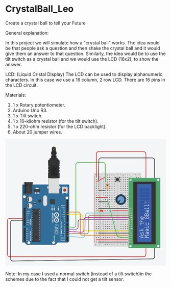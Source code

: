 # CrystalBall_Leo
Create a crystal ball to tell your Future

General explanation:

In this project we will simulate how a "crystal ball" works. The idea would be that people ask a question and then shake the crystal ball and it would give them an answer to that question. Similarly, the idea would be to use the tilt switch as a crystal ball and we would use the LCD (16x2), to show the answer.

LCD: (Liquid Cristal Display) 
The LCD can be used to display alphanumeric characters. In this case we use a 16 column, 2 row LCD. There are 16 pins in the LCD circuit.

Materials:
1.	1 x Rotary potentiometer.
2.	Arduino Uno R3.
3.	1 x Tilt switch.
4.	1 x 10-kilohm resistor (for the tilt switch).
5.	1 x 220-ohm resistor (for the LCD backlight).
6.	About 20 jumper wires.

![SchemeOfTheCircuit](https://github.com/roboticsuic/CrystalBall_Leo/blob/master/Schemes/SCHEMEWITHSWITCH.PNG)


Note: In my case I used a normal switch (instead of a tilt switch)in the schemes due to the fact that I could not get a tilt sensor.
